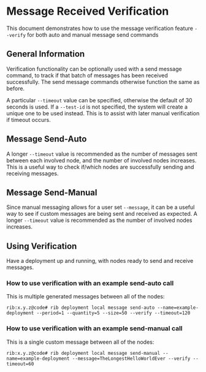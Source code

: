 # Message Received Verification

This document demonstrates how to use the message verification feature `--verify` for both auto and manual message send commands

## General Information

Verification functionality can be optionally used with a send message command, to track if that batch of messages has been received successfully. The send message commands otherwise function the same as before. 

A particular `--timeout` value can be specified, otherwise the default of 30 seconds is used. If a `--test-id` is not specified, the system will create a unique one to be used instead. This is to assist with later manual verification if timeout occurs.

## Message Send-Auto

A longer `--timeout` value is recommended as the number of messages sent between each involved node, and the number of involved nodes increases. This is a useful way to check if/which nodes are successfully sending and receiving messages.

## Message Send-Manual

Since manual messaging allows for a user set `--message`, it can be a useful way to see if custom messages are being sent and received as expected. A longer `--timeout` value is recommended as the number of involved nodes increases.

## Using Verification

Have a deployment up and running, with nodes ready to send and receive messages. 

### How to use verification with an example send-auto call

This is multiple generated messages between all of the nodes:

```
rib:x.y.z@code# rib deployment local message send-auto --name=example-deployment --period=1 --quantity=5 --size=50 --verify --timeout=120

```

### How to use verification with an example send-manual call 

This is a single custom message between all of the nodes:

```
rib:x.y.z@code# rib deployment local message send-manual --name=example-deployment --message=TheLongestHelloWorldEver --verify --timeout=60

```
